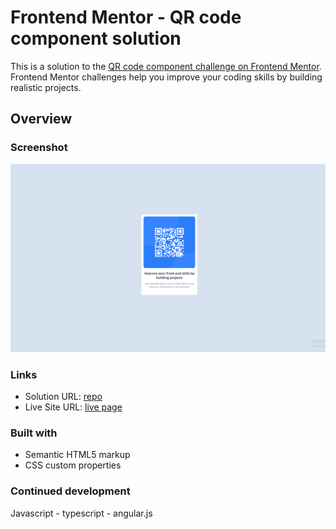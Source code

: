 # Frontend Mentor - QR code component solution

This is a solution to the [QR code component challenge on Frontend Mentor](https://www.frontendmentor.io/challenges/qr-code-component-iux_sIO_H). Frontend Mentor challenges help you improve your coding skills by building realistic projects.

## Overview

### Screenshot

![](./screenshot.PNG)

### Links

- Solution URL: [repo](https://github.com/youssefa111/qr-component-challenge)
- Live Site URL: [live page](https://youssefa111.github.io/qr-component-challenge/)

### Built with

- Semantic HTML5 markup
- CSS custom properties

### Continued development

Javascript - typescript - angular.js
